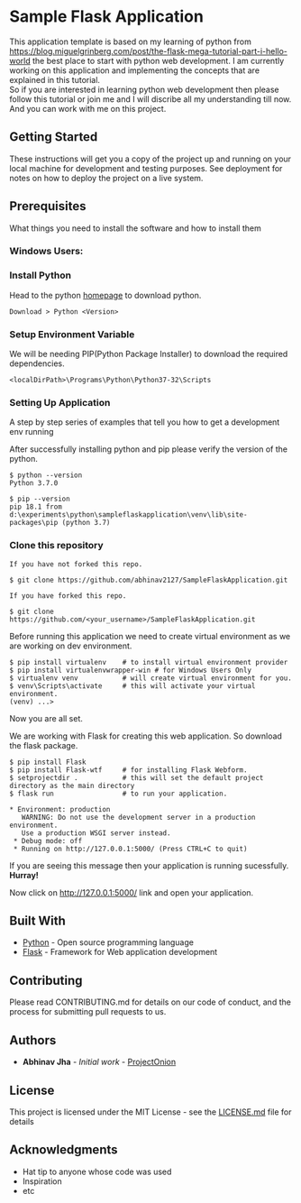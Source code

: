 # Sample Flask Application

This application template is based on my learning of python from https://blog.miguelgrinberg.com/post/the-flask-mega-tutorial-part-i-hello-world
the best place to start with python web development. I am currently working on this application and implementing the concepts that are explained in this tutorial. <br>
So if you are interested in learning python web development then please follow this tutorial or join me and I will discribe all my understanding till now. And you can work with me on this project.

## Getting Started

These instructions will get you a copy of the project up and running on your local machine for development and testing purposes. See deployment for notes on how to deploy the project on a live system.

## Prerequisites

What things you need to install the software and how to install them

### Windows Users:
### Install Python

Head to the python [homepage](https://www.python.org/) to download python.<br>
```
Download > Python <Version>
```
### Setup Environment Variable
We will be needing PIP(Python Package Installer) to download the required dependencies.
```
<localDirPath>\Programs\Python\Python37-32\Scripts
```

### Setting Up Application

A step by step series of examples that tell you how to get a development env running

After successfully installing python and pip please verify the version of the python.
```
$ python --version
Python 3.7.0

$ pip --version
pip 18.1 from d:\experiments\python\sampleflaskapplication\venv\lib\site-packages\pip (python 3.7)
```
### Clone this repository
```
If you have not forked this repo.

$ git clone https://github.com/abhinav2127/SampleFlaskApplication.git

If you have forked this repo.

$ git clone https://github.com/<your_username>/SampleFlaskApplication.git
```

Before running this application we need to create virtual environment as we are working on dev environment.
```
$ pip install virtualenv    # to install virtual environment provider
$ pip install virtualenvwrapper-win # for Windows Users Only
$ virtualenv venv           # will create virtual environment for you.
$ venv\Scripts\activate     # this will activate your virtual environment.
(venv) ...>
```
Now you are all set.

We are working with Flask for creating this web application. So download the flask package.

```
$ pip install Flask
$ pip install Flask-wtf     # for installing Flask Webform.
$ setprojectdir .           # this will set the default project directory as the main directory
$ flask run                 # to run your application.

* Environment: production
   WARNING: Do not use the development server in a production environment.
   Use a production WSGI server instead.
 * Debug mode: off
 * Running on http://127.0.0.1:5000/ (Press CTRL+C to quit)
```
If you are seeing this message then your application is running sucessfully. <b>Hurray!</b>

Now click on http://127.0.0.1:5000/ link and open your application.

## Built With

* [Python](https://docs.python.org/3/) - Open source programming language
* [Flask](http://flask.pocoo.org/docs/1.0/) - Framework for Web application development

## Contributing

Please read CONTRIBUTING.md for details on our code of conduct, and the process for submitting pull requests to us.

## Authors

* **Abhinav Jha** - *Initial work* - [ProjectOnion](https://github.com/abhinav2127/ProjectOnion)

## License

This project is licensed under the MIT License - see the [LICENSE.md](LICENSE.md) file for details

## Acknowledgments

* Hat tip to anyone whose code was used
* Inspiration
* etc
